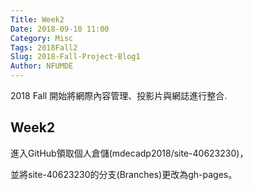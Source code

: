 ```yaml
---
Title: Week2
Date: 2018-09-10 11:00
Category: Misc
Tags: 2018Fall2
Slug: 2018-Fall-Project-Blog1
Author: NFUMDE
---
```


2018 Fall 開始將網際內容管理、投影片與網誌進行整合.

<!-- PELICAN_END_SUMMARY -->

Week2
----

進入GitHub領取個人倉儲(mdecadp2018/site-40623230)，

並將site-40623230的分支(Branches)更改為gh-pages。